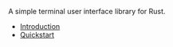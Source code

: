 A simple terminal user interface library for Rust.

- [Introduction](./dreg/introduction.md)
- [Quickstart](./dreg/quickstart.md)
